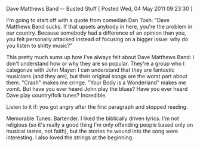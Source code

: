 Dave Matthews Band -- Busted Stuff
[ Posted Wed, 04 May 2011 09:23:30 ]

I'm going to start off with a quote from comedian Dan Tosh: "Dave Matthews Band sucks. If that upsets anybody in here, you're the problem in our country. Because somebody had a difference of an opinion than you, you felt personally attacked instead of focusing on a bigger issue: why do you listen to shitty music?"

This pretty much sums up how I've always felt about Dave Matthews Band: I don't understand how or why they are so popular. They're a group who I categorize with John Mayer: I can understand that they are fantastic musicians (and they are), but their original songs are the worst part about them. "Crash" makes me cringe. "Your Body is a Wonderland" makes me vomit. But have you ever heard John play the blues? Have you ever heard Dave play country/folk tunes? Incredible.

Listen to it if: you got angry after the first paragraph and stopped reading.

Memorable Tunes: Bartender. I liked the biblically driven lyrics. I'm not religious (so it's really a good thing I'm only offending people based only on musical tastes, not faith), but the stories he wound into the song were interesting. I also loved the strings at the beginning.
